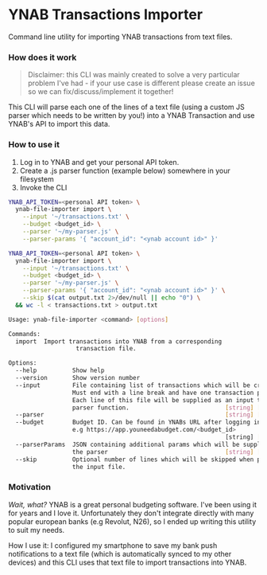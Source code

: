# YNAB Transactions Importer

Command line utility for importing YNAB transactions from text files. 

### How does it work

> Disclaimer: this CLI was mainly created to solve a very particular problem I've had - if your use case is different please create an issue so we can fix/discuss/implement it together!

This CLI will parse each one of the lines of a text file (using a custom JS parser which needs to be written by you!)
into a YNAB Transaction and use YNAB's API to import this data.

### How to use it

1. Log in to YNAB and get your personal API token.
2. Create a .js parser function (example below) somewhere in your filesystem
3. Invoke the CLI

```sh
YNAB_API_TOKEN=<personal API token> \
  ynab-file-importer import \
    --input '~/transactions.txt' \
    --budget <budget_id> \
    --parser '~/my-parser.js' \
    --parser-params '{ "account_id": "<ynab account id>" }'
```

```sh
YNAB_API_TOKEN=<personal API token> \
  ynab-file-importer import \
    --input '~/transactions.txt' \
    --budget <budget_id> \
    --parser '~/my-parser.js' \
    --parser-params '{ "account_id": "<ynab account id>" }' \
    --skip $(cat output.txt 2>/dev/null || echo "0") \
  && wc -l < transactions.txt > output.txt
```



```sh
Usage: ynab-file-importer <command> [options]

Commands:
  import  Import transactions into YNAB from a corresponding
                   transaction file.

Options:
  --help          Show help                                            [boolean]
  --version       Show version number                                  [boolean]
  --input         File containing list of transactions which will be created.
                  Must end with a line break and have one transaction per line.
                  Each line of this file will be supplied as an input to the
                  parser function.                           [string] [required]
  --parser                                                   [string] [required]
  --budget        Budget ID. Can be found in YNABs URL after logging in.
                  e.g https://app.youneedabudget.com/<budget_id>
                                                             [string] [required]
  --parserParams  JSON containing additional params which will be supplied to
                  the parser                                 [string] [required]
  --skip          Optional number of lines which will be skipped when parsing
                  the input file.                                       [number]
```


### Motivation

_Wait, what?_
YNAB is a great personal budgeting software. I've been using it for years and I love it. 
Unfortunately they don't integrate directly with many popular european banks (e.g Revolut, N26), so I ended
up writing this utility to suit my needs. 

How I use it: I configured my smartphone to save my bank push notifications to a text file (which is automatically synced to my other devices) and this CLI uses that text file to import transactions into YNAB.

